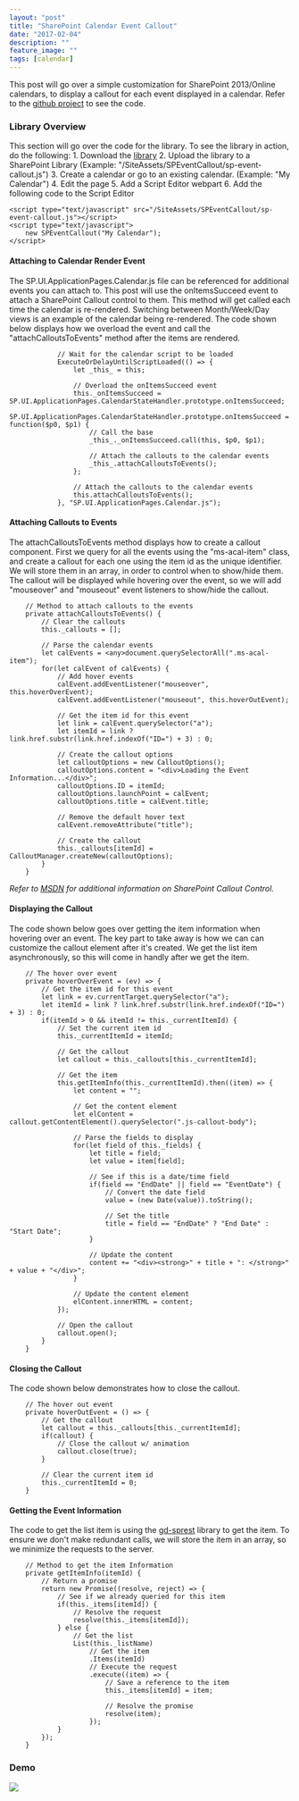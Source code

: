 ```yaml
---
layout: "post"
title: "SharePoint Calendar Event Callout"
date: "2017-02-04"
description: ""
feature_image: ""
tags: [calendar]
---
```


This post will go over a simple customization for SharePoint 2013/Online calendars, to display a callout for each event displayed in a calendar. Refer to the [github project](https://github.com/gunjandatta/sp-event-callout) to see the code.

<!--more-->

### Library Overview

This section will go over the code for the library. To see the library in action, do the following: 1. Download the [library](https://github.com/gunjandatta/sp-event-callout/blob/master/dist/sp-event-callout.js) 2. Upload the library to a SharePoint Library (Example: "/SiteAssets/SPEventCallout/sp-event-callout.js") 3. Create a calendar or go to an existing calendar. (Example: "My Calendar") 4. Edit the page 5. Add a Script Editor webpart 6. Add the following code to the Script Editor

```
<script type="text/javascript" src="/SiteAssets/SPEventCallout/sp-event-callout.js"></script>
<script type="text/javascript">
    new SPEventCallout("My Calendar");
</script>

```

#### Attaching to Calendar Render Event

The SP.UI.ApplicationPages.Calendar.js file can be referenced for additional events you can attach to. This post will use the onItemsSucceed event to attach a SharePoint Callout control to them. This method will get called each time the calendar is re-rendered. Switching between Month/Week/Day views is an example of the calendar being re-rendered. The code shown below displays how we overload the event and call the "attachCalloutsToEvents" method after the items are rendered.

```
            // Wait for the calendar script to be loaded
            ExecuteOrDelayUntilScriptLoaded(() => {
                let _this_ = this;

                // Overload the onItemsSucceed event
                this._onItemsSucceed = SP.UI.ApplicationPages.CalendarStateHandler.prototype.onItemsSucceed;
                SP.UI.ApplicationPages.CalendarStateHandler.prototype.onItemsSucceed = function($p0, $p1) {
                    // Call the base
                    _this_._onItemsSucceed.call(this, $p0, $p1);

                    // Attach the callouts to the calendar events
                    _this_.attachCalloutsToEvents();
                };

                // Attach the callouts to the calendar events
                this.attachCalloutsToEvents();
            }, "SP.UI.ApplicationPages.Calendar.js");

```

#### Attaching Callouts to Events

The attachCalloutsToEvents method displays how to create a callout component. First we query for all the events using the "ms-acal-item" class, and create a callout for each one using the item id as the unique identifier. We will store them in an array, in order to control when to show/hide them. The callout will be displayed while hovering over the event, so we will add "mouseover" and "mouseout" event listeners to show/hide the callout.

```
    // Method to attach callouts to the events
    private attachCalloutsToEvents() {
        // Clear the callouts
        this._callouts = [];

        // Parse the calendar events
        let calEvents = <any>document.querySelectorAll(".ms-acal-item");
        for(let calEvent of calEvents) {
            // Add hover events
            calEvent.addEventListener("mouseover", this.hoverOverEvent);
            calEvent.addEventListener("mouseout", this.hoverOutEvent);

            // Get the item id for this event
            let link = calEvent.querySelector("a");
            let itemId = link ? link.href.substr(link.href.indexOf("ID=") + 3) : 0;

            // Create the callout options
            let calloutOptions = new CalloutOptions();
            calloutOptions.content = "<div>Loading the Event Information...</div>";
            calloutOptions.ID = itemId;
            calloutOptions.launchPoint = calEvent;
            calloutOptions.title = calEvent.title;

            // Remove the default hover text
            calEvent.removeAttribute("title");

            // Create the callout
            this._callouts[itemId] = CalloutManager.createNew(calloutOptions);
        }
    }

```

_Refer to [MSDN](https://msdn.microsoft.com/en-us/library/office/dn135236.aspx) for additional information on SharePoint Callout Control._

#### Displaying the Callout

The code shown below goes over getting the item information when hovering over an event. The key part to take away is how we can can customize the callout element after it's created. We get the list item asynchronously, so this will come in handly after we get the item.

```
    // The hover over event
    private hoverOverEvent = (ev) => {
        // Get the item id for this event
        let link = ev.currentTarget.querySelector("a");
        let itemId = link ? link.href.substr(link.href.indexOf("ID=") + 3) : 0;
        if(itemId > 0 && itemId != this._currentItemId) {
            // Set the current item id
            this._currentItemId = itemId;

            // Get the callout
            let callout = this._callouts[this._currentItemId];

            // Get the item
            this.getItemInfo(this._currentItemId).then((item) => {
                let content = "";

                // Get the content element
                let elContent = callout.getContentElement().querySelector(".js-callout-body");

                // Parse the fields to display
                for(let field of this._fields) {
                    let title = field;
                    let value = item[field];

                    // See if this is a date/time field
                    if(field == "EndDate" || field == "EventDate") {
                        // Convert the date field
                        value = (new Date(value)).toString();

                        // Set the title
                        title = field == "EndDate" ? "End Date" : "Start Date";
                    }

                    // Update the content
                    content += "<div><strong>" + title + ": </strong>" + value + "</div>";
                }

                // Update the content element
                elContent.innerHTML = content;
            });

            // Open the callout
            callout.open();
        }
    }

```

#### Closing the Callout

The code shown below demonstrates how to close the callout.

```
    // The hover out event
    private hoverOutEvent = () => {
        // Get the callout
        let callout = this._callouts[this._currentItemId];
        if(callout) {
            // Close the callout w/ animation
            callout.close(true);
        }

        // Clear the current item id
        this._currentItemId = 0;
    }

```

#### Getting the Event Information

The code to get the list item is using the [gd-sprest](https://gunjandatta.github.io/sprest) library to get the item. To ensure we don't make redundant calls, we will store the item in an array, so we minimize the requests to the server.

```
    // Method to get the item Information
    private getItemInfo(itemId) {
        // Return a promise
        return new Promise((resolve, reject) => {
            // See if we already queried for this item
            if(this._items[itemId]) {
                // Resolve the request
                resolve(this._items[itemId]);
            } else {
                // Get the list
                List(this._listName)
                    // Get the item
                    .Items(itemId)
                    // Execute the request
                    .execute((item) => {
                        // Save a reference to the item
                        this._items[itemId] = item;

                        // Resolve the promise
                        resolve(item);
                    });
            }
        });
    }

```

### Demo

![](https://dattabase.com/blog/wp-content/uploads/2017/02/callout.png)
